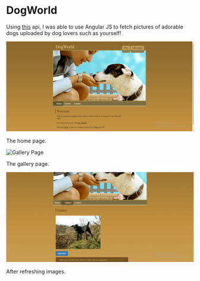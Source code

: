 # DogWorld

Using <a href="https://dog.ceo/dog-api/">this</a> api, I was able to use Angular JS to fetch pictures of adorable dogs uploaded by dog lovers such as yourself!

![Home Page](screenshots/dogworld1.png)

The home page.

![Gallery Page](screenshots/dogworld2.png)

The gallery page.

![Gallery Page](screenshots/dogworld3.png)

After refreshing images.
